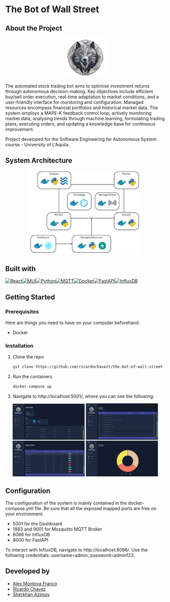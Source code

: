 # The Bot of Wall Street

## About the Project


<!-- [![Logo][logo]]() -->
<p align="center">
  <img src="images/logo.png" alt="logo" width="25%"/>
</p>

The automated stock trading bot aims to optimise investment returns through autonomous decision-making. Key objectives include efficient buy/sell order execution, real-time adaptation to market conditions, and a user-friendly interface for monitoring and configuration. Managed resources encompass financial portfolios and historical market data. The system employs a MAPE-K feedback control loop, actively monitoring market data, analysing trends through machine learning, formulating trading plans, executing orders, and updating a knowledge base for continuous improvement.

Project developed for the Software Engineering for Autonomous System course - University of L'Aquila.


## System Architecture

<p align="center">
  <img src="images/architecture.png" alt="logo" width="70%"/>
</p>

## Built with

[![React][React.js]][React-url][![MUI][MUI.com]][MUI-url][![Python][Python.org]][Python-url][![MQTT][MQTT.com]][MQTT-url][![Docker][Docker.com]][Docker-url][![FastAPI][FastAPI.com]][FastAPI-url][![InfluxDB][InfluxDB.com]][InfluxDB-url]

## Getting Started

### Prerequisites

Here are things you need to have on your computer beforehand.

* Docker

### Installation


1. Clone the repo
   ```sh
   git clone https://github.com/ricardochavezt/the-bot-of-wall-street
   ```
2. Run the containers
   ```sh
   docker-compose up
   ```
3. Navigate to http://localhost:5001/, where you can see the following:

<p align="center">
  <img src="images/dashboard.png" alt="logo" width="45%"/>
  <img src="images/manage.png" alt="logo" width="45%"/>
  <img src="images/transactions.png" alt="logo" width="45%"/>
  <img src="images/portfolio.png" alt="logo" width="45%"/>
</p>


## Configuration

The configuration of the system is mainly contained in the docker-compose.yml file. Be sure that all the exposed mapped ports are free on your environment:

* 5001 for the Dashboard
* 1883 and 9001 for Mosquitto MQTT Broker
* 8086 for InfluxDB
* 8000 for FastAPI

To interact with InfluxDB, navigate to http://localhost:8086/. Use the following credentials: username=admin, password=admin123.

## Developed by
* [Alex Montoya Franco](https://github.com/montoruwalkr)
* [Ricardo Chavez](https://github.com/ricardochavezt)
* [Sherkhan Azimov](https://github.com/azimovs)

<!-- MARKDOWN LINKS & IMAGES -->
[React.js]: https://img.shields.io/badge/React-20232A?style=for-the-badge&logo=react&logoColor=61DAFB
[React-url]: https://reactjs.org/
[Python.org]: https://img.shields.io/badge/python-3670A0?style=for-the-badge&logo=python&logoColor=ffdd54
[Python-url]: https://www.python.org/
[MUI.com]: https://img.shields.io/badge/MUI-%230081CB.svg?style=for-the-badge&logo=mui&logoColor=white
[MUI-url]: https://mui.com/
[MQTT.com]: https://camo.githubusercontent.com/7032ff43ba978eff463cbbd12e4f747102e73b3cd71bc626171e1e0487099432/68747470733a2f2f696d672e736869656c64732e696f2f7374617469632f76313f7374796c653d666f722d7468652d6261646765266d6573736167653d4d51545426636f6c6f723d363630303636266c6f676f3d4d515454266c6f676f436f6c6f723d464646464646266c6162656c3d
[MQTT-url]: https://mqtt.org/
[Docker.com]: https://img.shields.io/badge/docker-%230db7ed.svg?style=for-the-badge&logo=docker&logoColor=white
[Docker-url]: https://www.docker.com/
[FastAPI.com]: https://img.shields.io/badge/FastAPI-005571?style=for-the-badge&logo=fastapi
[FastAPI-url]: https://fastapi.tiangolo.com/
[InfluxDB.com]: https://img.shields.io/badge/InfluxDB-22ADF6?style=for-the-badge&logo=InfluxDB&logoColor=white
[InfluxDB-url]: https://www.influxdata.com/